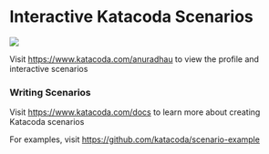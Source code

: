 # Interactive Katacoda Scenarios

[![](http://shields.katacoda.com/katacoda/anuradhau/count.svg)](https://www.katacoda.com/anuradhau "Get your profile on Katacoda.com")

Visit https://www.katacoda.com/anuradhau to view the profile and interactive scenarios

### Writing Scenarios
Visit https://www.katacoda.com/docs to learn more about creating Katacoda scenarios

For examples, visit https://github.com/katacoda/scenario-example
